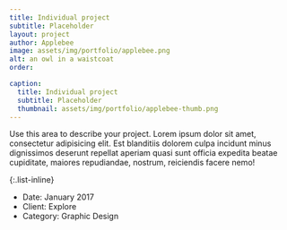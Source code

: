 ```yaml
---
title: Individual project
subtitle: Placeholder
layout: project
author: Applebee
image: assets/img/portfolio/applebee.png
alt: an owl in a waistcoat
order: 

caption:
  title: Individual project
  subtitle: Placeholder
  thumbnail: assets/img/portfolio/applebee-thumb.png
---
```

Use this area to describe your project. Lorem ipsum dolor sit amet, consectetur adipisicing elit. Est blanditiis dolorem culpa incidunt minus dignissimos deserunt repellat aperiam quasi sunt officia expedita beatae cupiditate, maiores repudiandae, nostrum, reiciendis facere nemo!

{:.list-inline}
- Date: January 2017
- Client: Explore
- Category: Graphic Design
